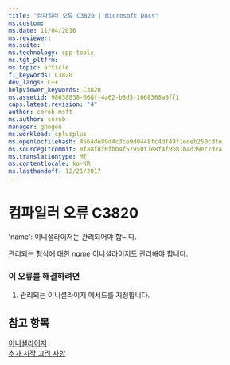 ```yaml
---
title: "컴파일러 오류 C3820 | Microsoft Docs"
ms.custom: 
ms.date: 11/04/2016
ms.reviewer: 
ms.suite: 
ms.technology: cpp-tools
ms.tgt_pltfrm: 
ms.topic: article
f1_keywords: C3820
dev_langs: C++
helpviewer_keywords: C3820
ms.assetid: 98638838-068f-4a62-b8d5-1068368a0ff1
caps.latest.revision: "4"
author: corob-msft
ms.author: corob
manager: ghogen
ms.workload: cplusplus
ms.openlocfilehash: 4564de89d4c3ce9d0448fc4df49f1edeb250cdfe
ms.sourcegitcommit: 8fa8fdf0fbb4f57950f1e8f4f9b81b4d39ec7d7a
ms.translationtype: MT
ms.contentlocale: ko-KR
ms.lasthandoff: 12/21/2017
---
```

# <a name="compiler-error-c3820"></a>컴파일러 오류 C3820
'name': 이니셜라이저는 관리되어야 합니다.  
  
 관리되는 형식에 대한 *name* 이니셜라이저도 관리해야 합니다.  
  
### <a name="to-correct-this-error"></a>이 오류를 해결하려면  
  
1.  관리되는 이니셜라이저 메서드를 지정합니다.  
  
## <a name="see-also"></a>참고 항목  
 [이니셜라이저](../../cpp/initializers.md)   
 [추가 시작 고려 사항](../../cpp/additional-startup-considerations.md)